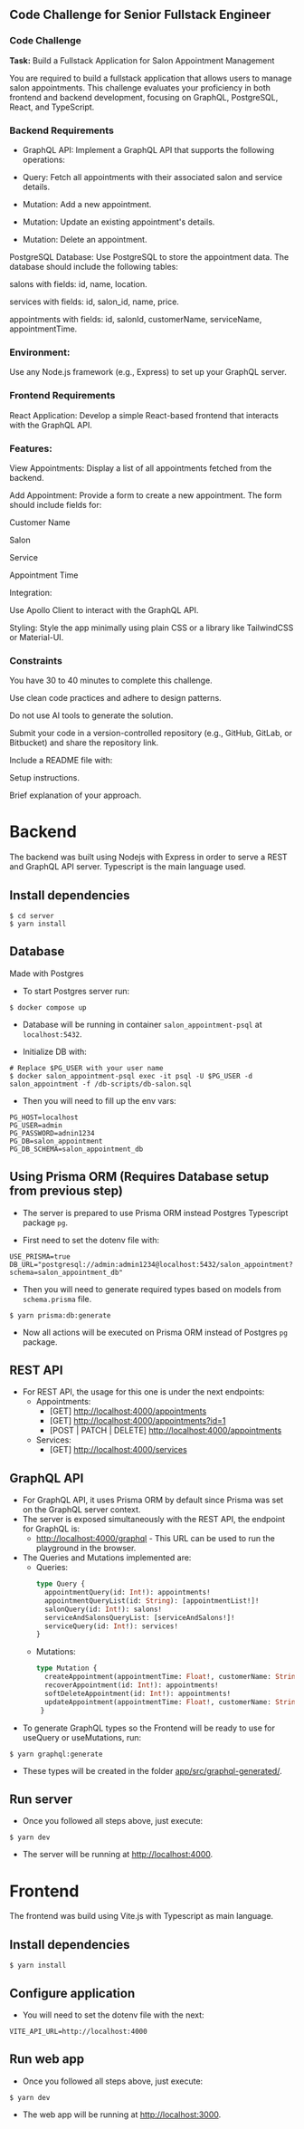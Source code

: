 ## Code Challenge for Senior Fullstack Engineer

### Code Challenge

**Task:** Build a Fullstack Application for Salon Appointment Management

You are required to build a fullstack application that allows users to manage salon appointments. This challenge evaluates your proficiency in both frontend and backend development, focusing on GraphQL, PostgreSQL, React, and TypeScript.

### Backend Requirements

- GraphQL API: Implement a GraphQL API that supports the following operations:

- Query: Fetch all appointments with their associated salon and service details.

- Mutation: Add a new appointment.

- Mutation: Update an existing appointment's details.

- Mutation: Delete an appointment.

PostgreSQL Database: Use PostgreSQL to store the appointment data. The database should include the following tables:

salons with fields: id, name, location.

services with fields: id, salon_id, name, price.

appointments with fields: id, salonId, customerName, serviceName, appointmentTime.

### Environment:

Use any Node.js framework (e.g., Express) to set up your GraphQL server.

### Frontend Requirements

React Application: Develop a simple React-based frontend that interacts with the GraphQL API.

### Features:

View Appointments: Display a list of all appointments fetched from the backend.

Add Appointment: Provide a form to create a new appointment. The form should include fields for:

Customer Name

Salon

Service

Appointment Time

Integration:

Use Apollo Client to interact with the GraphQL API.

Styling: Style the app minimally using plain CSS or a library like TailwindCSS or Material-UI.

### Constraints

You have 30 to 40 minutes to complete this challenge.

Use clean code practices and adhere to design patterns.

Do not use AI tools to generate the solution.

Submit your code in a version-controlled repository (e.g., GitHub, GitLab, or Bitbucket) and share the repository link.

Include a README file with:

Setup instructions.

Brief explanation of your approach.

# Backend

The backend was built using Nodejs with Express in order to serve a REST and GraphQL API server.
Typescript is the main language used.

## Install dependencies

```shell
$ cd server
$ yarn install
```

## Database

Made with Postgres

- To start Postgres server run:

```shell
$ docker compose up
```

- Database will be running in container `salon_appointment-psql` at `localhost:5432`.

- Initialize DB with:
```shell
# Replace $PG_USER with your user name
$ docker salon_appointment-psql exec -it psql -U $PG_USER -d salon_appointment -f /db-scripts/db-salon.sql
```

- Then you will need to fill up the env vars:

```dotenv
PG_HOST=localhost
PG_USER=admin
PG_PASSWORD=adnin1234
PG_DB=salon_appointment
PG_DB_SCHEMA=salon_appointment_db
```

## Using Prisma ORM (Requires Database setup from previous step)

- The server is prepared to use Prisma ORM instead Postgres Typescript package `pg`.

- First need to set the dotenv file with:

```dotenv
USE_PRISMA=true
DB_URL="postgresql://admin:admin1234@localhost:5432/salon_appointment?schema=salon_appointment_db"
```

- Then you will need to generate required types based on models from `schema.prisma` file.

```shell
$ yarn prisma:db:generate
```

- Now all actions will be executed on Prisma ORM instead of Postgres `pg` package.

## REST API

- For REST API, the usage for this one is under the next endpoints:
    - Appointments: 
      - [GET] [http://localhost:4000/appointments](http://localhost:4000/appointments)
      - [GET] [http://localhost:4000/appointments?id=1](http://localhost:4000/appointments?id=1)
      - [POST | PATCH | DELETE] [http://localhost:4000/appointments](http://localhost:4000/appointments)
    - Services:
      - [GET] [http://localhost:4000/services](http://localhost:4000/services)

## GraphQL API
- For GraphQL API, it uses Prisma ORM by default since Prisma was set on the GraphQL server context.
- The server is exposed simultaneously with the REST API, the endpoint for GraphQL is:
  - [http://localhost:4000/graphql](http://localhost:4000/graphql) - This URL can be used to run the playground in the browser.
- The Queries and Mutations implemented are:
  - Queries:
    ```graphql
    type Query {
      appointmentQuery(id: Int!): appointments!
      appointmentQueryList(id: String): [appointmentList!]!
      salonQuery(id: Int!): salons!
      serviceAndSalonsQueryList: [serviceAndSalons!]!
      serviceQuery(id: Int!): services!
    }
    ```
  - Mutations:
    ```graphql
    type Mutation {
      createAppointment(appointmentTime: Float!, customerName: String!, service_id: Int!): appointments!
      recoverAppointment(id: Int!): appointments!
      softDeleteAppointment(id: Int!): appointments!
      updateAppointment(appointmentTime: Float!, customerName: String!, id: Int!, service_id: Int!): appointments!
     }
    ```
- To generate GraphQL types so the Frontend will be ready to use for useQuery or useMutations, run:
```shell
$ yarn graphql:generate
```
- These types will be created in the folder [app/src/graphql-generated/](app/src/graphql-generated/).

## Run server

- Once you followed all steps above, just execute:

```shell
$ yarn dev
```

- The server will be running at [http://localhost:4000](http://localhost:4000).

# Frontend

The frontend was build using Vite.js with Typescript as main language.

## Install dependencies

```shell
$ yarn install
```

## Configure application

- You will need to set the dotenv file with the next:

```dotenv
VITE_API_URL=http://localhost:4000
```

## Run web app

- Once you followed all steps above, just execute:

```shell
$ yarn dev
```

- The web app will be running at [http://localhost:3000](http://localhost:3000).
